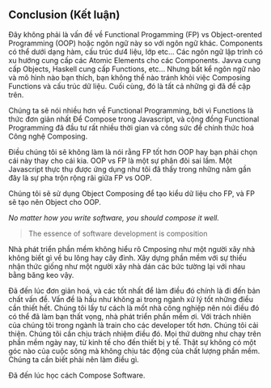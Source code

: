 ## Conclusion (Kết luận)

Đây không phải là vấn đề về Functional Progamming (FP) vs Object-orented Programming (OOP) hoặc ngôn ngữ này so với ngôn ngữ khác. Components có thể dưới dạng hàm, cấu trúc dư4 liệu, lớp etc... Các ngôn ngữ lập trình có xu hướng cung cấp các Atomic Elements cho các Components. Javva cung cấp Objects, Haskell cung cấp Functions, etc... Nhưng bất kể ngôn ngữ nào và mô hình nào bạn thích, bạn không thể nào tránh khỏi việc Composing Functions và cấu trúc dữ liệu. Cuối cùng, đó là tất cả những gì đã đề cập trên.

Chúng ta sẽ nói nhiều hơn về Functional Programming, bởi vì Functions là thức đơn giản nhất Để Compose trong Javascript, và cộng đồng Functional Programming đã đầu tư rất nhiều thời gian và công sức để chính thức hoá Công nghệ Composing.

Điều chúng tôi sẽ không làm là nói rằng FP tốt hơn OOP hay bạn phải chọn cái này thay cho cái kia. OOP vs FP là một sự phân đôi sai lầm. Một Javascript thực thụ được ứng dụng như tôi đã thấy trong những năm gần đây là sự pha trộn rộng rãi giữa FP vs OOP.

Chúng tôi sẽ sử dụng Object Composing để tạo kiểu dữ liệu cho FP, và FP sẽ tạo nên Object cho OOP.

_No matter how you write software, you should compose it well._

> The essence of software development is composition

Nhà phát triển phần mềm không hiểu rõ Cmposing như một người xây nhà không biết gì về bu lông hay cây đinh. Xây dựng phần mềm với sự thiếu nhận thức giống như một người xây nhà dán các bức tường lại với nhau bằng băng keo vậy.

Đã đến lúc đơn giản hoá, và các tốt nhất để làm điều đó chính là đi đến bản chất vấn đề. Vấn đề là hấu như không ai trong ngành xử lý tốt những điều cần thiết hết. Chúng tôi lấy tư cách là mốt nhà công nghiệp nên nói điều đó có thể đã làm bạn thất vọng, nhà phát triển phần mềm ơi. Với trách nhiên của chúng tôi trong ngành là train cho các developer tốt hơn. Chúng tôi cải thiện. Chúng tôi cần chịu trách nhiệm điều đó. Mọi thứ dường như chạy trên phần mềm ngày nay, từ kinh tế cho đến thiết bị y tế. Thật sự không có một góc nào của cuộc sông mà không chịu tác động của chất lượng phần mềm. Chúng ta cần biết phải nên làm điều gì.

Đã đến lúc học cách Compose Software.
